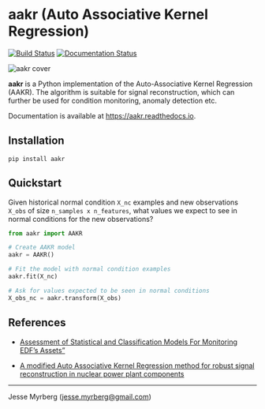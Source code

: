 # aakr (Auto Associative Kernel Regression)

[![Build Status](https://travis-ci.com/jmyrberg/aakr.svg?branch=master)](https://travis-ci.com/jmyrberg/aakr) [![Documentation Status](https://readthedocs.org/projects/aakr/badge/?version=latest)](https://aakr.readthedocs.io/en/latest/?badge=latest)

![aakr cover](https://github.com/jmyrberg/aakr/blob/master/docs/cover.png?raw=true)


**aakr** is a Python implementation of the Auto-Associative Kernel Regression (AAKR). The algorithm is suitable for signal reconstruction, which can further be used for condition monitoring, anomaly detection etc.

Documentation is available at https://aakr.readthedocs.io.


## Installation

`pip install aakr`


## Quickstart

Given historical normal condition `X_nc` examples and new observations `X_obs` of size `n_samples x n_features`, what values we expect to see in normal conditions for the new observations? 

```python
from aakr import AAKR

# Create AAKR model
aakr = AAKR()

# Fit the model with normal condition examples
aakr.fit(X_nc)

# Ask for values expected to be seen in normal conditions
X_obs_nc = aakr.transform(X_obs)
```


## References

* [Assessment of Statistical and Classification Models For Monitoring EDF’s  Assets”](https://link.springer.com/chapter/10.1007/978-0-85729-320-6_52)

* [A modified Auto Associative Kernel Regression method for robust signal reconstruction in nuclear power plant components](https://www.researchgate.net/publication/292538769_A_modified_Auto_Associative_Kernel_Regression_method_for_robust_signal_reconstruction_in_nuclear_power_plant_components)

---
Jesse Myrberg (jesse.myrberg@gmail.com)